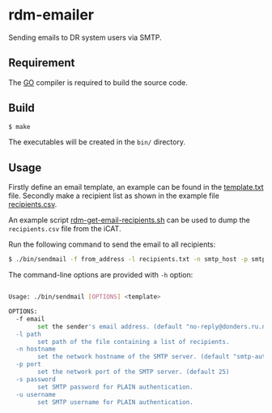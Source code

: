 # rdm-emailer
Sending emails to DR system users via SMTP.

## Requirement

The [GO](https://golang.org) compiler is required to build the source code.

## Build

```bash
$ make
```

The executables will be created in the `bin/` directory.

## Usage

Firstly define an email template, an example can be found in the [template.txt](template.txt) file.  Secondly make a recipient list as shown in the example file [recipients.csv](recipients.csv).

An example script [rdm-get-email-recipients.sh](rdm-get-email-recipients.sh) can be used to dump the `recipients.csv` file from the iCAT.

Run the following command to send the email to all recipients:

```bash
$ ./bin/sendmail -f from_address -l recipients.txt -n smtp_host -p smtp_port -u smtp_username -s smtp_password template.txt
```

The command-line options are provided with `-h` option:

```bash

Usage: ./bin/sendmail [OPTIONS] <template>

OPTIONS:
  -f email
    	set the sender's email address. (default "no-reply@donders.ru.nl")
  -l path
    	set path of the file containing a list of recipients.
  -n hostname
    	set the network hostname of the SMTP server. (default "smtp-auth.ru.nl")
  -p port
    	set the network port of the SMTP server. (default 25)
  -s password
    	set SMTP password for PLAIN authentication.
  -u username
    	set SMTP username for PLAIN authentication.
```
